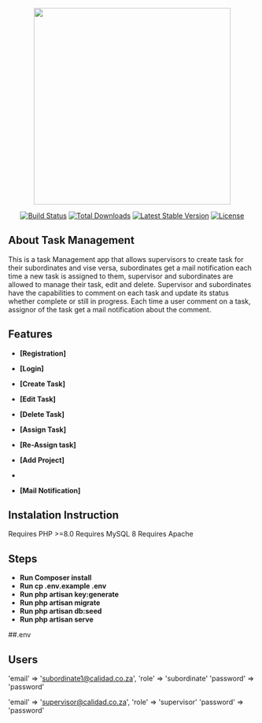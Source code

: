 <p align="center"><a href="https://laravel.com" target="_blank"><img src="https://raw.githubusercontent.com/laravel/art/master/logo-lockup/5%20SVG/2%20CMYK/1%20Full%20Color/laravel-logolockup-cmyk-red.svg" width="400"></a></p>

<p align="center">
<a href="https://travis-ci.org/laravel/framework"><img src="https://travis-ci.org/laravel/framework.svg" alt="Build Status"></a>
<a href="https://packagist.org/packages/laravel/framework"><img src="https://img.shields.io/packagist/dt/laravel/framework" alt="Total Downloads"></a>
<a href="https://packagist.org/packages/laravel/framework"><img src="https://img.shields.io/packagist/v/laravel/framework" alt="Latest Stable Version"></a>
<a href="https://packagist.org/packages/laravel/framework"><img src="https://img.shields.io/packagist/l/laravel/framework" alt="License"></a>
</p>

## About Task Management

This is a task Management app that allows supervisors to create task for their subordinates and vise versa, subordinates get a mail notification each time a new task is assigned to them, supervisor and subordinates are allowed to manage their task, edit and delete. Supervisor and subordinates have the capabilities to comment on each task and update its status whether complete or still in progress. Each time a user comment on a task, assignor of the task get a mail notification about the comment.

## Features

- **[Registration]**
- **[Login]**
- **[Create Task]**
- **[Edit Task]**
- **[Delete Task]**

- **[Assign Task]**
- **[Re-Assign task]**

- **[Add Project]**
- 
- **[Mail Notification]**


## Instalation Instruction

Requires PHP  >=8.0 
Requires MySQL  8
Requires Apache 

## Steps

- **Run Composer install**
- **Run cp .env.example .env**
- **Run php artisan key:generate**
- **Run php artisan migrate**
- **Run php artisan db:seed**
- **Run php artisan serve**

##.env


## Users

'email' => 'subordinate1@calidad.co.za',
'role' => 'subordinate'
'password' => 'password'

'email' => 'supervisor@calidad.co.za',
'role' => 'supervisor'
'password' => 'password'


